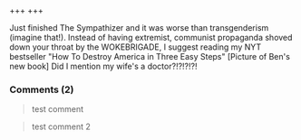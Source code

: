 +++
+++

Just finished The Sympathizer and it was worse than transgenderism (imagine that!). Instead of having extremist, communist propaganda shoved down your throat by the WOKEBRIGADE, I suggest reading my NYT bestseller "How To Destroy America in Three Easy Steps" [Picture of Ben's new book] Did I mention my wife's a doctor?!?!?!?!

### Comments (2)

> test comment

> test comment 2
